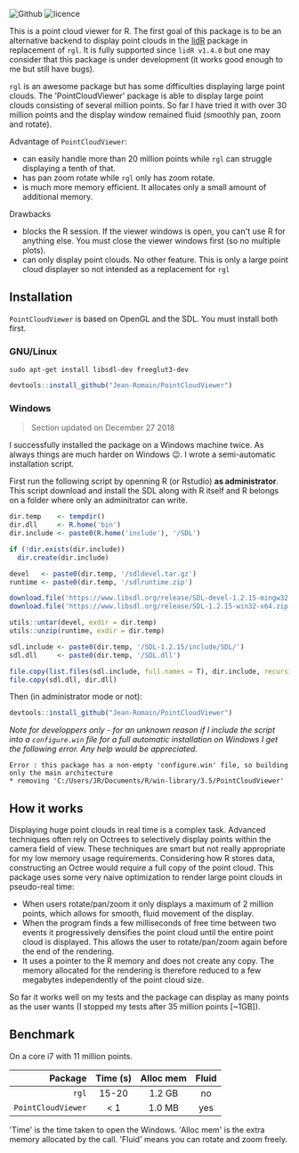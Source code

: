 ![Github](https://img.shields.io/badge/Github-0.1.0-green.svg) ![licence](https://img.shields.io/badge/Licence-GPL--3-blue.svg)

This is a point cloud viewer for R. The first goal of this package is to be an alternative backend to display point clouds in the [lidR](https://github.com/Jean-Romain/lidR) package in replacement of `rgl`. It is fully supported since `lidR v1.4.0` but one may consider that this package is under development (it works good enough to me but still have bugs).

`rgl` is an awesome package but has some difficulties displaying large point clouds. The 'PointCloudViewer' package is able to display large point clouds consisting of several million points. So far I have tried it with over 30 million points and the display window remained fluid (smoothly pan, zoom and rotate).

Advantage of `PointCloudViewer`:

* can easily handle more than 20 million points while `rgl` can struggle displaying a tenth of that.
* has pan zoom rotate while `rgl` only has zoom rotate.
* is much more memory efficient. It allocates only a small amount of additional memory.

Drawbacks

* blocks the R session. If the viewer windows is open, you can't use R for anything else. You must close the viewer windows first (so no multiple plots).
* can only display point clouds. No other feature. This is only a large point cloud displayer so not intended as a replacement for `rgl`

## Installation

`PointCloudViewer` is based on OpenGL and the SDL. You must install both first.

### GNU/Linux

```
sudo apt-get install libsdl-dev freeglut3-dev
```

```r
devtools::install_github("Jean-Romain/PointCloudViewer")
```

### Windows

> Section updated on December 27 2018

I successfully installed the package on a Windows machine twice. As always things are much harder on Windows :wink:. I wrote a semi-automatic installation script. 

First run the following script by openning R (or Rstudio) **as administrator**. This script download and install the SDL along with R itself and R belongs on a folder where only an adminitrator can write.

```r
dir.temp    <- tempdir()
dir.dll     <- R.home('bin')
dir.include <- paste0(R.home('include'), '/SDL')

if (!dir.exists(dir.include))
  dir.create(dir.include)

devel   <- paste0(dir.temp, '/sdldevel.tar.gz')
runtime <- paste0(dir.temp, '/sdlruntime.zip')

download.file('https://www.libsdl.org/release/SDL-devel-1.2.15-mingw32.tar.gz', devel)
download.file('https://www.libsdl.org/release/SDL-1.2.15-win32-x64.zip', runtime)

utils::untar(devel, exdir = dir.temp) 
utils::unzip(runtime, exdir = dir.temp)

sdl.include <- paste0(dir.temp, '/SDL-1.2.15/include/SDL/')
sdl.dll     <- paste0(dir.temp, '/SDL.dll')

file.copy(list.files(sdl.include, full.names = T), dir.include, recursive = TRUE)
file.copy(sdl.dll, dir.dll)
```

Then (in administrator mode or not):

```r
devtools::install_github("Jean-Romain/PointCloudViewer")
```

*Note for developpers only - for an unknown reason if I include the script into a `configure.win` file for a full automatic installation on Windows I get the following error. Any help would be appreciated.*
```
Error : this package has a non-empty 'configure.win' file, so building only the main architecture
* removing 'C:/Users/JR/Documents/R/win-library/3.5/PointCloudViewer'
```

## How it works
 
Displaying huge point clouds in real time is a complex task. Advanced techniques often rely on Octrees to selectively display points within the camera field of view. These techniques are smart but not really appropriate for my low memory usage requirements. Considering how R stores data, constructing an Octree would require a full copy of the point cloud. This package uses some very naive optimization to render large point clouds in pseudo-real time:
 
* When users rotate/pan/zoom it only displays a maximum of 2 million points, which allows for smooth, fluid movement of the display.
* When the program finds a few milliseconds of free time between two events it progressively densifies the point cloud until the entire point cloud is displayed. This allows the user to rotate/pan/zoom again before the end of the rendering.
* It uses a pointer to the R memory and does not create any copy. The memory allocated for the rendering is therefore reduced to a few megabytes independently of the point cloud size.
 
So far it works well on my tests and the package can display as many points as the user wants (I stopped my tests after 35 million points [~1GB]).

## Benchmark

On a core i7 with 11 million points.

| Package            | Time (s)      | Alloc mem | Fluid |
| ------------------:|:-------------:| :--------:|:-----:|
| `rgl`              | 15-20         | 1.2 GB    | no    |
| `PointCloudViewer` | < 1           | 1.0 MB    | yes   |

'Time' is the time taken to open the Windows. 'Alloc mem' is the extra memory allocated by the call. 'Fluid' means you can rotate and zoom freely.
